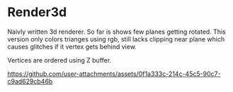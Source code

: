 # Render3d

Naivly written 3d renderer. So far is shows few planes getting rotated. This version only colors trianges using rgb, still lacks clipping near plane which causes glitches if it vertex gets behind view.

Vertices are ordered using Z buffer.

https://github.com/user-attachments/assets/0f1a333c-214c-45c5-90c7-c9ad629cb46b

